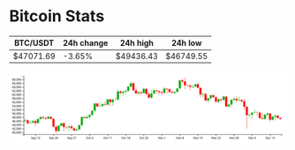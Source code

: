 # Bitcoin Stats

BTC/USDT|24h change|24h high|24h low|
|---|---|---|---|
|$47071.69|-3.65%|$49436.43|$46749.55|

<img src="./chart.svg">
